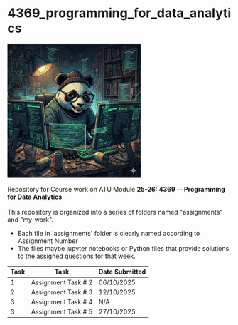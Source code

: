 # 4369_programming_for_data_analytics

<img src="Pandas.png" alt="Logo" width="300">   

Repository for Course work on ATU Module **25-26: 4369 -- Programming for Data Analytics**   
</br>
This repository is organized into a series of folders named "assignments" and "my-work".
* Each file in 'assignments' folder is clearly named according to Assignment Number   
* The files maybe jupyter notebooks or Python files that provide solutions to the assigned questions for that week.


|Task|Task|Date Submitted|
|--------|--------|-----------|
|1 |Assignment Task # 2|06/10/2025|
|2 |Assignment Task # 3|12/10/2025|
|3 |Assignment Task # 4|N/A|
|3 |Assignment Task # 5|27/10/2025|


